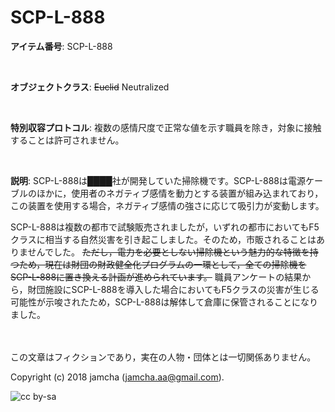 

# SCP-L-888

**アイテム番号**: SCP-L-888  

<br>  

**オブジェクトクラス**: <del>Euclid</del> Neutralized  

<br>  

**特別収容プロトコル**: 複数の感情尺度で正常な値を示す職員を除き，対象に接触することは許可されません。  

<br>  

**説明**: SCP-L-888は████社が開発していた掃除機です。SCP-L-888は電源ケーブルのほかに，使用者のネガティブ感情を動力とする装置が組み込まれており，この装置を使用する場合，ネガティブ感情の強さに応じて吸引力が変動します。  

SCP-L-888は複数の都市で試験販売されましたが，いずれの都市においてもF5クラスに相当する自然災害を引き起こしました。そのため，市販されることはありませんでした。 <del>ただし，電力を必要としない掃除機という魅力的な特徴を持つため，現在は財団の財政健全化プログラムの一環として，全ての掃除機をSCP-L-888に置き換える計画が進められています。</del> 職員アンケートの結果から，財団施設にSCP-L-888を導入した場合においてもF5クラスの災害が生じる可能性が示唆されたため，SCP-L-888は解体して倉庫に保管されることになりました。  

<br>  
<br>  
この文章はフィクションであり，実在の人物・団体とは一切関係ありません。  

Copyright (c) 2018 jamcha (jamcha.aa@gmail.com).  

![cc by-sa](https://i.creativecommons.org/l/by-sa/4.0/88x31.png)  

